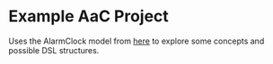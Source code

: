 # Example AaC Project
Uses the AlarmClock model from [here](https://northropgrumman.github.io/jellyfish/books/modeling-with-the-system-descriptor/top-down-modeling-decomposing-components.html) to explore some concepts and possible DSL structures.

